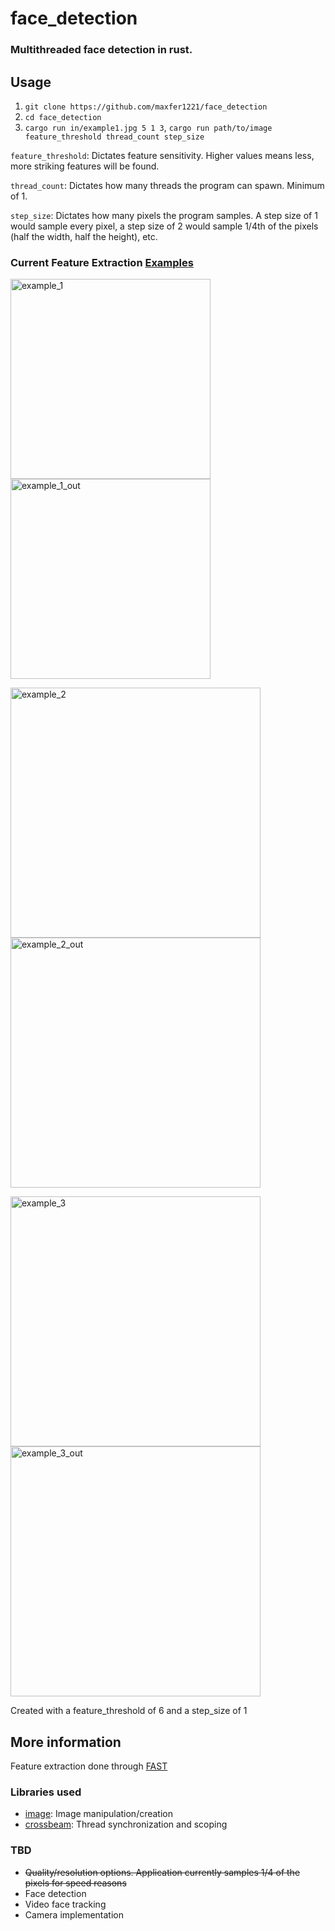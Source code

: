 # face_detection

### Multithreaded face detection in rust. 

## Usage
1. `git clone https://github.com/maxfer1221/face_detection`
2. `cd face_detection`
3. `cargo run in/example1.jpg 5 1 3`, `cargo run path/to/image feature_threshold thread_count step_size`

`feature_threshold`: Dictates feature sensitivity. Higher values means less, more striking features will be found.

`thread_count`: Dictates how many threads the program can spawn. Minimum of 1.

`step_size`: Dictates how many pixels the program samples. A step size of 1 would sample every pixel, a step size of 2 would sample 1/4th of the pixels (half the width, half the height), etc.

### Current Feature Extraction [Examples](https://github.com/maxfer1221/face_detection/tree/main/out)
<p float="left">
 <img display="inline" src="https://github.com/maxfer1221/face_detection/blob/main/in/example1.jpg?raw=true" alt="example_1" height="320">
 <img src="https://github.com/maxfer1221/face_detection/blob/main/out/example1.png?raw=true" alt="example_1_out" height="320">
</p>
<p float="left">
 <img display="inline" src="https://github.com/maxfer1221/face_detection/blob/main/in/example2.jpeg?raw=true" alt="example_2" width="400">
 <img src="https://github.com/maxfer1221/face_detection/blob/main/out/example2.png?raw=true" alt="example_2_out" width="400">
</p>
<p float="left">
 <img display="inline" src="https://github.com/maxfer1221/face_detection/blob/main/in/example3.jpg?raw=true" alt="example_3" width="400">
 <img src="https://github.com/maxfer1221/face_detection/blob/main/out/example3.png?raw=true" alt="example_3_out" width="400">
</p>
Created with a feature_threshold of 6 and a step_size of 1

## More information
Feature extraction done through [FAST](https://medium.com/data-breach/introduction-to-orb-oriented-fast-and-rotated-brief-4220e8ec40cf)

### Libraries used
 - [image](https://crates.io/crates/image): Image manipulation/creation
 - [crossbeam](https://crates.io/crates/crossbeam): Thread synchronization and scoping

### TBD
 - ~~Quality/resolution options. Application currently samples 1/4 of the pixels for speed reasons~~
 - Face detection
 - Video face tracking
 - Camera implementation
